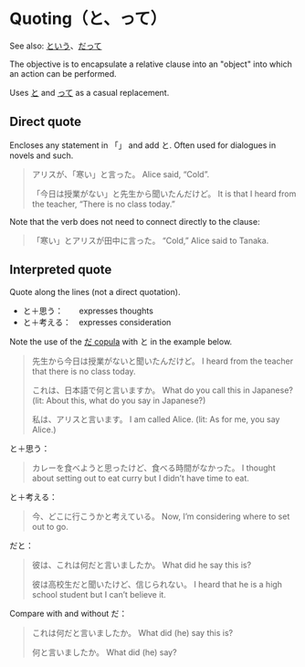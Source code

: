 # Quoting（と、って）

See also: [という](・という)、[だって](だって)

The objective is to encapsulate a relative clause into an "object" into which an action can be performed.

Uses [と](と) and [って](・って) as a casual replacement.

## Direct quote

Encloses any statement in 「」 and add と. Often used for dialogues in novels and such.

> アリスが、「寒い」と言った。
> Alice said, “Cold”.
> 
>「今日は授業がない」と先生から聞いたんだけど。
> It is that I heard from the teacher, “There is no class today.”

Note that the verb does not need to connect directly to the clause:

> 「寒い」とアリスが田中に言った。
> “Cold,” Alice said to Tanaka.

## Interpreted quote

Quote along the lines (not a direct quotation).

- と＋思う：　　expresses thoughts
- と＋考える：　expresses consideration

Note the use of the [だ copula](だ) with と in the example below.

> 先生から今日は授業がないと聞いたんだけど。
> I heard from the teacher that there is no class today.
> 
> これは、日本語で何と言いますか。
> What do you call this in Japanese? (lit: About this, what do you say in Japanese?)
> 
> 私は、アリスと言います。
> I am called Alice. (lit: As for me, you say Alice.)

と＋思う：
> カレーを食べようと思ったけど、食べる時間がなかった。
> I thought about setting out to eat curry but I didn’t have time to eat.

と＋考える：
> 今、どこに行こうかと考えている。
> Now, I’m considering where to set out to go.

だと：
> 彼は、これは何だと言いましたか。
> What did he say this is?
> 
> 彼は高校生だと聞いたけど、信じられない。
> I heard that he is a high school student but I can’t believe it.

Compare with and without だ：

> これは何だと言いましたか。
> What did (he) say this is?
> 
> 何と言いましたか。
> What did (he) say?

